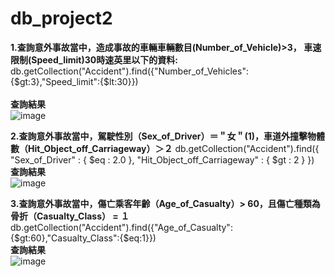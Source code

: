 # db_project2

**1.查詢意外事故當中，造成事故的車輛車輛數目(Number_of_Vehicle)>3， 車速限制(Speed_limit)30時速英里以下的資料:**
db.getCollection("Accident").find({"Number_of_Vehicles":{$gt:3},"Speed_limit":{$lt:30}})   <br>    
**查詢結果**  
![image](https://github.com/Howdy-Lin/db_project2/assets/74965449/2f98a43c-f19d-4c4d-9ede-3e6a8ec0d8a1)

**2.查詢意外事故當中，駕駛性別（Sex_of_Driver）＝＂女＂(1)，車道外撞擊物體數（Hit_Object_off_Carriageway）＞２**
db.getCollection("Accident").find({ "Sex_of_Driver" : { $eq : 2.0 }, "Hit_Object_off_Carriageway" : { $gt : 2 } })   <br> 
**查詢結果**  
![image](https://github.com/Howdy-Lin/db_project2/assets/74965449/62d5bc13-5e77-4a90-ba2f-2c72ea6a6db1)


**3.查詢意外事故當中，傷亡乘客年齡（Age_of_Casualty）> 60，且傷亡種類為骨折（Casualty_Class） = １**
db.getCollection("Accident").find({"Age_of_Casualty":{$gt:60},"Casualty_Class":{$eq:1}})<br>
**查詢結果**<br>
![image](https://github.com/Howdy-Lin/db_project2/assets/74965449/9470e07b-8085-460e-ad0e-94ee6fd6ec4c)
